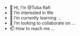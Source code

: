 - 👋 Hi, I’m @Tuba Rafi
- 👀 I’m interested in We
- 🌱 I’m currently learning ...
- 💞️ I’m looking to collaborate on ...
- 📫 How to reach me ...

<!---
Tabzi/Tabzi is a ✨ special ✨ repository because its `README.md` (this file) appears on your GitHub profile.
You can click the Preview link to take a look at your changes.
--->
